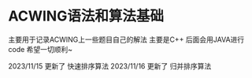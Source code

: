 # ACWING语法和算法基础
主要用于记录ACWING上一些题目自己的解法 主要是C++ 后面会用JAVA进行code 希望一切顺利~

2023/11/15 更新了 快速排序算法
2023/11/16 更新了 归并排序算法
